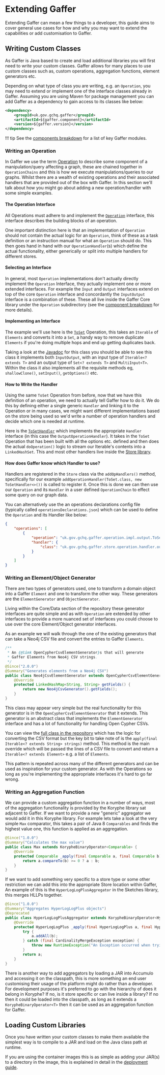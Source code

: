 # Extending Gaffer

Extending Gaffer can mean a few things to a developer, this guide aims to cover
general use cases for how and why you may want to extend the capabilities or add
customisation to Gaffer.

## Writing Custom Classes

As Gaffer is Java based to create and load additional libraries you will first
need to write your custom classes. Gaffer
allows for many places to use custom classes such as, custom operations,
aggregation functions, element generators etc.

Depending on what type of class you are writing, e.g. an `Operation`, you may
need to extend or implement one of the interface classes already in Gaffer.
Assuming you are using Maven for package management you can add Gaffer as
a dependency to gain access to its classes like below:

```xml
<dependency>
    <groupId>uk.gov.gchq.gaffer</groupId>
    <artifactId>${gaffer.component}</artifactId>
    <version>${gaffer.version}</version>
</dependency>
```

!!! tip
    See the [components breakdown](./project-structure/components/components.md)
    for a list of key Gaffer modules.

### Writing an Operation

In Gaffer we use the term [Operation](./project-structure/components/operation.md)
to describe some component of a manipulation/query affecting a graph, these are
chained together in `OperationChains` and this is how we execute
manipulations/queries to our graphs. Whilst there are a wealth of existing
operations and their associated handlers that are provided out of the box with
Gaffer. In this section we'll talk about how you might go about adding a new
operation/handler with some simple examples.

#### The Operation Interface

All Operations must adhere to and implement the [`Operation`](https://gchq.github.io/Gaffer/uk/gov/gchq/gaffer/operation/Operation.html)
interface, this interface describes the building blocks of an operation.

One important distinction here is that an implementation of `Operation` should not
contain the actual logic for an `Operation`, think of these as a task definition
or an instruction manual for what an `Operation` should do. This then goes hand in
hand with our `OperationHandler`(s) which define the actual functionality,
either generically or split into multiple handlers for different stores.

#### Selecting an Interface

In general, most `Operation` implementations don't actually directly implement the
`Operation` Interface, they actually implement one or more extended interfaces.
For example the `Input` and `Output` interfaces extend on top of the core `Operation`
interface and concordantly the `InputOutput` interface is a combination of these.
These all live inside the Gaffer Core library under the `Operation` subdirectory
(see the [component breakdown](./project-structure/components/operation.md) for
more details).

#### Implementing an Interface

The example we'll use here is the
[`ToSet`](https://gchq.github.io/Gaffer/uk/gov/gchq/gaffer/operation/impl/output/ToSet.html)
Operation, this takes an `Iterable` of `Elements` and converts it into a
`Set`, a handy way to remove duplicate `Elements` if you're doing multiple hops
and end up getting duplicates back.

Taking a look at the [Javadoc](https://gchq.github.io/Gaffer/uk/gov/gchq/gaffer/operation/impl/output/ToSet.html)
for this class you should be able to see this class it implements both
`InputOutput`, with an input type of `Iterable<? extends T>` and an output type
of `Set<? extends T>` and `MultiInput<T>`. Within the class it also implements
all the requisite methods eg, `shallowClone()`, `setInput()`, `getOptions()`
etc.

#### How to Write the Handler

Using the same `ToSet` Operation from before, now that we have this definition
of an operation, we need to actually tell Gaffer how to do it. We do this by
defining either a single generic `Handler` and linking it to the Operation or in
many cases, we might want different implementations based on the store being used
so we'd write a number of operation handlers and decide which one is needed at
runtime.

Here is the [`ToSetHandler`](https://gchq.github.io/Gaffer/uk/gov/gchq/gaffer/store/operation/handler/output/ToSetHandler.html)
which implements the appropriate `Handler` interface (in this case the
`OutputOperationHandler`). It takes in the `ToSet` Operation that has been built
with all the options etc. defined and then does the actual `doOperation()` logic to
stream our Iterable's contents into a `LinkedHashSet`. This and most other
handlers live inside the [Store library](./project-structure/components/store.md).

#### How does Gaffer know which Handler to use?

Handlers are registered in the `Store` class via the `addOpHandlers()` method,
specifically for our example  `addOperationHandler(ToSet.class, new
ToSetHandler<>())` is called to register it. Once this is done we can then
use our `Operation` and its `Handler` in a user defined `OperationChain` to effect
some query on our graph data.

You can alternatively use the an operations declarations config file (typically
called `operationsDeclarations.json`) which can be used to define the
`Operation` and its Handler like below:

```json
{
    "operations": [
        {
            "operation": "uk.gov.gchq.gaffer.operation.impl.output.ToSet",
            "handler": {
                "class": "uk.gov.gchq.gaffer.store.operation.handler.output.ToSetHandler"
            }
        }
    ]
}
```

### Writing an Element/Object Generator

There are two types of generators used, one to transform a domain object into a
Gaffer `Element` and one to transform the other way. These generators are the
`ElementGenerator` and `ObjectGenerator`.

Living within the Core/Data section of the repository these generator interfaces
are quite simple and as with `Operation` are extended by other interfaces to
provide a more nuanced set of interfaces you could choose to use over the core
Element/Object generator interfaces.

As an example we will walk through the one of the existing generators that can
take a Neo4j CSV file and convert the entries to Gaffer `Elements`.

```java
/**
 * An {@link OpenCypherCsvElementGenerator}s that will generate
 * Gaffer Elements from Neo4j CSV strings.
 */
@Since("2.0.0")
@Summary("Generates elements from a Neo4j CSV")
public class Neo4jCsvElementGenerator extends OpenCypherCsvElementGenerator {
    @Override
    protected LinkedHashMap<String, String> getFields() {
        return new Neo4jCsvGenerator().getFields();
    }
}
```

This class may appear very simple but the real functionality for this generator
is in the `OpenCypherCsvElementGenerator` that it extends. This generator is an
abstract class that implements the `ElementGenerator` interface and has a lot of
functionality for handling Open Cypher CSVs.

You can view the [full class in the repository](https://github.com/gchq/Gaffer/blob/develop/core/data/src/main/java/uk/gov/gchq/gaffer/data/generator/OpenCypherCsvElementGenerator.java)
which has the logic for converting the CSV format but the key bit to take note
of is the `apply(final Iterable<? extends String> strings)` method. This method
is the main override which will be passed the lines of a CSV file to convert and
return a `Iterable<? extends Element>` e.g. a list of `Elements`.

This pattern is repeated across many of the different generators and can be used
as inspiration for your custom generator. As with the Operations so long as
you're implementing the appropriate interfaces it's hard to go far wrong.

### Writing an Aggregation Function

We can provide a custom aggregation function in a number of ways, most of the
aggregation functionality is provided by the Koryphe library sat adjacent to
Gaffer. If we want to provide a new "generic" aggregator we would add it in this
Koryphe library. For example lets take a look at the very simple `Max` comparator,
this takes a pair of Java 8 `Comparables` and finds the highest value one, this
function is applied as an aggregation.

```java
@Since("1.0.0")
@Summary("Calculates the max value")
public class Max extends KorypheBinaryOperator<Comparable> {
    @Override
    protected Comparable _apply(final Comparable a, final Comparable b) {
        return a.compareTo(b) >= 0 ? a : b;
    }
}
```

If we want to add something very specific to a store type or some other
restriction we can add this into the appropriate Store location within Gaffer,
An example of this is the `HyperLogLogPlusAggregator` in the Sketches library,
this merges HLLPs together.

```java
@Since("1.0.0")
@Summary("Aggregates HyperLogLogPlus objects")
@Deprecated
public class HyperLogLogPlusAggregator extends KorypheBinaryOperator<HyperLogLogPlus> {
    @Override
    protected HyperLogLogPlus _apply(final HyperLogLogPlus a, final HyperLogLogPlus b) {
        try {
            a.addAll(b);
        } catch (final CardinalityMergeException exception) {
            throw new RuntimeException("An Exception occurred when trying to aggregate the HyperLogLogPlus objects", exception);
        }
        return a;
    }
}
```

There is another way to add aggregators by loading a JAR into Accumulo and
accessing it on the classpath, this is more something an end user customising
their usage of the platform might do rather than a developer. For development
purposes it's preferred to go with the hierarchy of does it belong in Koryphe?
If no, is it store specific or can live inside a library? If no then it could be
loaded into the classpath, as long as it extends a `KorypheBinaryOperator<T>`
then it can be used as an aggregation function for Gaffer.

## Loading Custom Libraries

Once you have written your custom classes to make them available the simplest way is to
compile to a JAR and load on the Java class path at runtime.

If you are using the container images this is as simple as adding your JAR(s) to
a directory in the image, this is explained in detail in the [deployment guide](../administration-guide/gaffer-deployment/gaffer-docker/gaffer-images.md#adding-additional-libraries).

